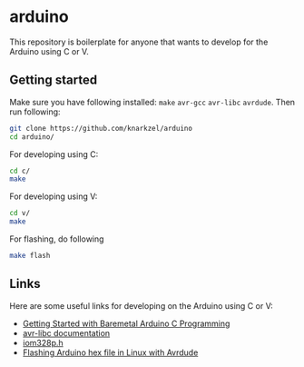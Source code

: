 # arduino

This repository is boilerplate for anyone that wants to develop for the Arduino using C or V.

## Getting started

Make sure you have following installed: `make` `avr-gcc` `avr-libc` `avrdude`. Then run following:

```bash
git clone https://github.com/knarkzel/arduino
cd arduino/
```

For developing using C:
```bash
cd c/
make
```

For developing using V:
```bash
cd v/
make
```

For flashing, do following
```bash
make flash
```

## Links

Here are some useful links for developing on the Arduino using C or V:

- [Getting Started with Baremetal Arduino C Programming](https://www.youtube.com/watch?v=j4xw8QomkXs)
- [avr-libc documentation](http://www.nongnu.org/avr-libc/user-manual/)
- [iom328p.h](https://github.com/vancegroup-mirrors/avr-libc/blob/master/avr-libc/include/avr/iom328p.h)
- [Flashing Arduino hex file in Linux with Avrdude](https://skjoldtech.wordpress.com/2019/05/10/flashing-arduino-hex-file-in-linux-with-avrdude/)
